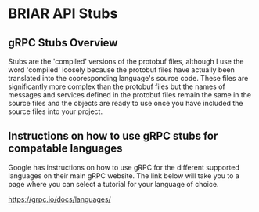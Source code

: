 # BRIAR API Stubs

## gRPC Stubs Overview

Stubs are the 'compiled' versions of the protobuf files, although I use the word 'compiled' loosely because the protobuf files have actually been translated into the cooresponding language's source code. These files are significantly more complex than the protobuf files but the names of messages and services defined in the protobuf files remain the same in the source files and the objects are ready to use once you have included the source files into your project.


## Instructions on how to use gRPC stubs for compatable languages

Google has instructions on how to use gRPC for the different supported languages on their main gRPC website. The link below will take you to a page where you can select a tutorial for your language of choice.

<https://grpc.io/docs/languages/>